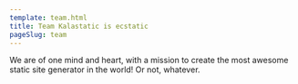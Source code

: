 ```yaml
---
template: team.html
title: Team Kalastatic is ecstatic
pageSlug: team
---
```


We are of one mind and heart, with a mission to create the most awesome static site generator in the world! Or not, whatever.
